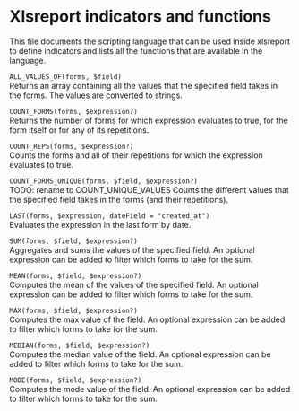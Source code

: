 # Xlsreport indicators and functions

This file documents the scripting language that can be used inside xlsreport to define indicators and
lists all the functions that are available in the language.

`ALL_VALUES_OF(forms, $field)`  
Returns an array containing all the values that the specified field takes in the forms.
The values are converted to strings.

`COUNT_FORMS(forms, $expression?)`  
Returns the number of forms for which expression evaluates to true,
for the form itself or for any of its repetitions.

`COUNT_REPS(forms, $expression?)`  
Counts the forms and all of their repetitions for which the expression evaluates to true.

`COUNT_FORMS_UNIQUE(forms, $field, $expression?)`  
TODO: rename to COUNT_UNIQUE_VALUES
Counts the different values that the specified field takes in the forms (and their repetitions).

`LAST(forms, $expression, dateField = "created_at")`  
Evaluates the expression in the last form by date.

`SUM(forms, $field, $expression?)`  
Aggregates and sums the values of the specified field.
An optional expression can be added to filter which forms to take for the sum.

`MEAN(forms, $field, $expression?)`  
Computes the mean of the values of the specified field.
An optional expression can be added to filter which forms to take for the sum.

`MAX(forms, $field, $expression?)`  
Computes the max value of the field.
An optional expression can be added to filter which forms to take for the sum.

`MEDIAN(forms, $field, $expression?)`  
Computes the median value of the field.
An optional expression can be added to filter which forms to take for the sum.

`MODE(forms, $field, $expression?)`  
Computes the mode value of the field.
An optional expression can be added to filter which forms to take for the sum.
